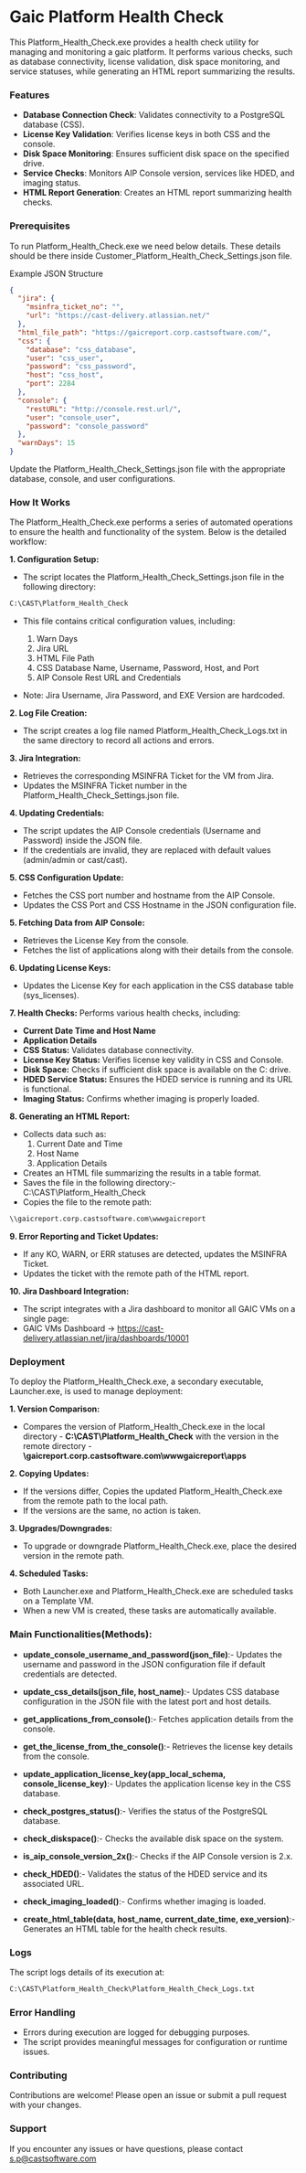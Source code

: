# Gaic Platform Health Check
This Platform_Health_Check.exe provides a health check utility for managing and monitoring a gaic platform. It performs various checks, such as database connectivity, license validation, disk space monitoring, and service statuses, while generating an HTML report summarizing the results.

### Features
- **Database Connection Check**: Validates connectivity to a PostgreSQL database (CSS).
- **License Key Validation**: Verifies license keys in both CSS and the console.
- **Disk Space Monitoring**: Ensures sufficient disk space on the specified drive.
- **Service Checks**: Monitors AIP Console version, services like HDED, and imaging status.
- **HTML Report Generation**: Creates an HTML report summarizing health checks.

### Prerequisites
To run Platform_Health_Check.exe we need below details. These details should be there
inside Customer_Platform_Health_Check_Settings.json file.


Example JSON Structure

```json
{
  "jira": {
    "msinfra_ticket_no": "",
    "url": "https://cast-delivery.atlassian.net/"
  },
  "html_file_path": "https://gaicreport.corp.castsoftware.com/",
  "css": {
    "database": "css_database",
    "user": "css_user",
    "password": "css_password",
    "host": "css_host",
    "port": 2284
  },
  "console": {
    "restURL": "http://console.rest.url/",
    "user": "console_user",
    "password": "console_password"
  },
  "warnDays": 15
}
```
Update the Platform_Health_Check_Settings.json file with the appropriate database, console, and user configurations.

### How It Works
The Platform_Health_Check.exe performs a series of automated operations to ensure the health and functionality of the system. Below is the detailed workflow:


**1. Configuration Setup:**
- The script locates the Platform_Health_Check_Settings.json file in the following directory:
```bash
C:\CAST\Platform_Health_Check
```
- This file contains critical configuration values, including:

	1.  Warn Days
	2.  Jira URL
	3.  HTML File Path
	4.  CSS Database Name, Username, Password, Host, and Port
	5.  AIP Console Rest URL and Credentials

- Note: Jira Username, Jira Password, and EXE Version are hardcoded.

**2. Log File Creation:**
- The script creates a log file named Platform_Health_Check_Logs.txt in the same directory to record all actions and errors.

**3. Jira Integration:**

- Retrieves the corresponding MSINFRA Ticket for the VM from Jira.
- Updates the MSINFRA Ticket number in the Platform_Health_Check_Settings.json file.

**4. Updating Credentials:**
- The script updates the AIP Console credentials (Username and Password) inside the JSON file.
- If the credentials are invalid, they are replaced with default values (admin/admin or cast/cast).

**5. CSS Configuration Update:**
- Fetches the CSS port number and hostname from the AIP Console.
- Updates the CSS Port and CSS Hostname in the JSON configuration file.

**5. Fetching Data from AIP Console:**
- Retrieves the License Key from the console.
- Fetches the list of applications along with their details from the console.

**6. Updating License Keys:**
- Updates the License Key for each application in the CSS database table (sys_licenses).

**7. Health Checks:**
Performs various health checks, including:

- **Current Date Time and Host Name**
- **Application Details**
- **CSS Status:** Validates database connectivity.
- **License Key Status:** Verifies license key validity in CSS and Console.
- **Disk Space:** Checks if sufficient disk space is available on the C: drive.
- **HDED Service Status:** Ensures the HDED service is running and its URL is functional.
- **Imaging Status:** Confirms whether imaging is properly loaded.

**8. Generating an HTML Report:**
- Collects data such as:
	1. 	Current Date and Time
	2. 	Host Name
	3. 	Application Details
- Creates an HTML file summarizing the results in a table format.
- Saves the file in the following directory:- C:\CAST\Platform_Health_Check
- Copies the file to the remote path:
```bash
\\gaicreport.corp.castsoftware.com\wwwgaicreport
```

**9. Error Reporting and Ticket Updates:**

- If any KO, WARN, or ERR statuses are detected, updates the MSINFRA Ticket.
- Updates the ticket with the remote path of the HTML report.

**10. Jira Dashboard Integration:**

- The script integrates with a Jira dashboard to monitor all GAIC VMs on a single page:
- GAIC VMs Dashboard -> https://cast-delivery.atlassian.net/jira/dashboards/10001

### Deployment
To deploy the Platform_Health_Check.exe, a secondary executable, Launcher.exe, is used to manage deployment:

**1. Version Comparison:**

- Compares the version of Platform_Health_Check.exe in the local directory - **C:\CAST\Platform_Health_Check** with the version in the remote directory -**\\gaicreport.corp.castsoftware.com\wwwgaicreport\apps**

**2. Copying Updates:**

- If the versions differ, Copies the updated Platform_Health_Check.exe from the remote path to the local path.
- If the versions are the same, no action is taken.

**3. Upgrades/Downgrades:**

- To upgrade or downgrade Platform_Health_Check.exe, place the desired version in the remote path.

**4. Scheduled Tasks:**

- Both Launcher.exe and Platform_Health_Check.exe are scheduled tasks on a Template VM.
- When a new VM is created, these tasks are automatically available.


### Main Functionalities(Methods):
- **update_console_username_and_password(json_file)**:- Updates the username and password in the JSON configuration file if default credentials are detected.

- **update_css_details(json_file, host_name)**:- Updates CSS database configuration in the JSON file with the latest port and host details.

- **get_applications_from_console()**:- Fetches application details from the console.

- **get_the_license_from_the_console()**:- Retrieves the license key details from the console.

- **update_application_license_key(app_local_schema, console_license_key)**:- Updates the application license key in the CSS database.

- **check_postgres_status()**:- Verifies the status of the PostgreSQL database.

- **check_diskspace()**:- Checks the available disk space on the system.

- **is_aip_console_version_2x()**:- Checks if the AIP Console version is 2.x.

- **check_HDED()**:- Validates the status of the HDED service and its associated URL.

- **check_imaging_loaded()**:- Confirms whether imaging is loaded.

- **create_html_table(data, host_name, current_date_time, exe_version)**:- Generates an HTML table for the health check results.

### Logs
The script logs details of its execution at:
```bash
C:\CAST\Platform_Health_Check\Platform_Health_Check_Logs.txt
```

### Error Handling
- Errors during execution are logged for debugging purposes.
- The script provides meaningful messages for configuration or runtime issues.

### Contributing

Contributions are welcome! Please open an issue or submit a pull request with your changes.



### Support

If you encounter any issues or have questions, please contact s.p@castsoftware.com

